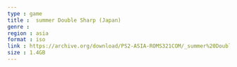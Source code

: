 ```yaml
---
type : game
title :  summer Double Sharp (Japan)
genre : 
region : asia
format : iso
link : https://archive.org/download/PS2-ASIA-ROMS321COM/_summer%20Double%20Sharp%20%28Japan%29.7z
size : 1.4GB
---
```

